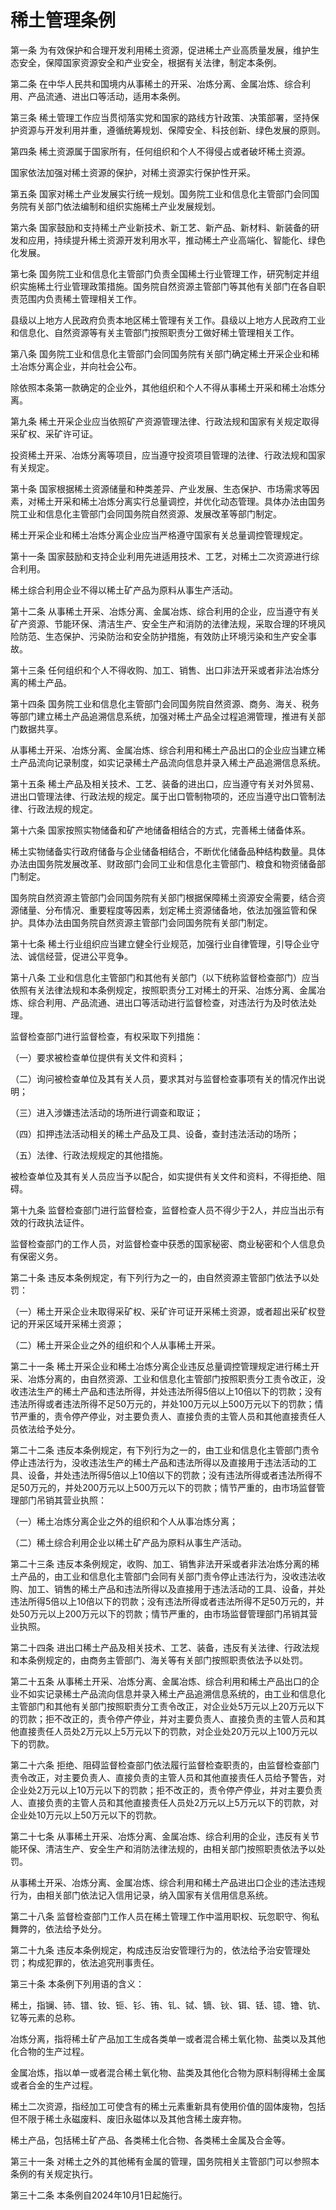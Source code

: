 # 稀土管理条例

<!-- INFO END -->

第一条 为有效保护和合理开发利用稀土资源，促进稀土产业高质量发展，维护生态安全，保障国家资源安全和产业安全，根据有关法律，制定本条例。

第二条 在中华人民共和国境内从事稀土的开采、冶炼分离、金属冶炼、综合利用、产品流通、进出口等活动，适用本条例。

第三条 稀土管理工作应当贯彻落实党和国家的路线方针政策、决策部署，坚持保护资源与开发利用并重，遵循统筹规划、保障安全、科技创新、绿色发展的原则。

第四条 稀土资源属于国家所有，任何组织和个人不得侵占或者破坏稀土资源。

国家依法加强对稀土资源的保护，对稀土资源实行保护性开采。

第五条 国家对稀土产业发展实行统一规划。国务院工业和信息化主管部门会同国务院有关部门依法编制和组织实施稀土产业发展规划。

第六条 国家鼓励和支持稀土产业新技术、新工艺、新产品、新材料、新装备的研发和应用，持续提升稀土资源开发利用水平，推动稀土产业高端化、智能化、绿色化发展。

第七条 国务院工业和信息化主管部门负责全国稀土行业管理工作，研究制定并组织实施稀土行业管理政策措施。国务院自然资源主管部门等其他有关部门在各自职责范围内负责稀土管理相关工作。

县级以上地方人民政府负责本地区稀土管理有关工作。县级以上地方人民政府工业和信息化、自然资源等有关主管部门按照职责分工做好稀土管理相关工作。

第八条 国务院工业和信息化主管部门会同国务院有关部门确定稀土开采企业和稀土冶炼分离企业，并向社会公布。

除依照本条第一款确定的企业外，其他组织和个人不得从事稀土开采和稀土冶炼分离。

第九条 稀土开采企业应当依照矿产资源管理法律、行政法规和国家有关规定取得采矿权、采矿许可证。

投资稀土开采、冶炼分离等项目，应当遵守投资项目管理的法律、行政法规和国家有关规定。

第十条 国家根据稀土资源储量和种类差异、产业发展、生态保护、市场需求等因素，对稀土开采和稀土冶炼分离实行总量调控，并优化动态管理。具体办法由国务院工业和信息化主管部门会同国务院自然资源、发展改革等部门制定。

稀土开采企业和稀土冶炼分离企业应当严格遵守国家有关总量调控管理规定。

第十一条 国家鼓励和支持企业利用先进适用技术、工艺，对稀土二次资源进行综合利用。

稀土综合利用企业不得以稀土矿产品为原料从事生产活动。

第十二条 从事稀土开采、冶炼分离、金属冶炼、综合利用的企业，应当遵守有关矿产资源、节能环保、清洁生产、安全生产和消防的法律法规，采取合理的环境风险防范、生态保护、污染防治和安全防护措施，有效防止环境污染和生产安全事故。

第十三条 任何组织和个人不得收购、加工、销售、出口非法开采或者非法冶炼分离的稀土产品。

第十四条 国务院工业和信息化主管部门会同国务院自然资源、商务、海关、税务等部门建立稀土产品追溯信息系统，加强对稀土产品全过程追溯管理，推进有关部门数据共享。

从事稀土开采、冶炼分离、金属冶炼、综合利用和稀土产品出口的企业应当建立稀土产品流向记录制度，如实记录稀土产品流向信息并录入稀土产品追溯信息系统。

第十五条 稀土产品及相关技术、工艺、装备的进出口，应当遵守有关对外贸易、进出口管理法律、行政法规的规定。属于出口管制物项的，还应当遵守出口管制法律、行政法规的规定。

第十六条 国家按照实物储备和矿产地储备相结合的方式，完善稀土储备体系。

稀土实物储备实行政府储备与企业储备相结合，不断优化储备品种结构数量。具体办法由国务院发展改革、财政部门会同工业和信息化主管部门、粮食和物资储备部门制定。

国务院自然资源主管部门会同国务院有关部门根据保障稀土资源安全需要，结合资源储量、分布情况、重要程度等因素，划定稀土资源储备地，依法加强监管和保护。具体办法由国务院自然资源主管部门会同国务院有关部门制定。

第十七条 稀土行业组织应当建立健全行业规范，加强行业自律管理，引导企业守法、诚信经营，促进公平竞争。

第十八条 工业和信息化主管部门和其他有关部门（以下统称监督检查部门）应当依照有关法律法规和本条例规定，按照职责分工对稀土的开采、冶炼分离、金属冶炼、综合利用、产品流通、进出口等活动进行监督检查，对违法行为及时依法处理。

监督检查部门进行监督检查，有权采取下列措施：

（一）要求被检查单位提供有关文件和资料；

（二）询问被检查单位及其有关人员，要求其对与监督检查事项有关的情况作出说明；

（三）进入涉嫌违法活动的场所进行调查和取证；

（四）扣押违法活动相关的稀土产品及工具、设备，查封违法活动的场所；

（五）法律、行政法规规定的其他措施。

被检查单位及其有关人员应当予以配合，如实提供有关文件和资料，不得拒绝、阻碍。

第十九条 监督检查部门进行监督检查，监督检查人员不得少于2人，并应当出示有效的行政执法证件。

监督检查部门的工作人员，对监督检查中获悉的国家秘密、商业秘密和个人信息负有保密义务。

第二十条 违反本条例规定，有下列行为之一的，由自然资源主管部门依法予以处罚：

（一）稀土开采企业未取得采矿权、采矿许可证开采稀土资源，或者超出采矿权登记的开采区域开采稀土资源；

（二）稀土开采企业之外的组织和个人从事稀土开采。

第二十一条 稀土开采企业和稀土冶炼分离企业违反总量调控管理规定进行稀土开采、冶炼分离的，由自然资源、工业和信息化主管部门按照职责分工责令改正，没收违法生产的稀土产品和违法所得，并处违法所得5倍以上10倍以下的罚款；没有违法所得或者违法所得不足50万元的，并处100万元以上500万元以下的罚款；情节严重的，责令停产停业，对主要负责人、直接负责的主管人员和其他直接责任人员依法给予处分。

第二十二条 违反本条例规定，有下列行为之一的，由工业和信息化主管部门责令停止违法行为，没收违法生产的稀土产品和违法所得以及直接用于违法活动的工具、设备，并处违法所得5倍以上10倍以下的罚款；没有违法所得或者违法所得不足50万元的，并处200万元以上500万元以下的罚款；情节严重的，由市场监督管理部门吊销其营业执照：

（一）稀土冶炼分离企业之外的组织和个人从事冶炼分离；

（二）稀土综合利用企业以稀土矿产品为原料从事生产活动。

第二十三条 违反本条例规定，收购、加工、销售非法开采或者非法冶炼分离的稀土产品的，由工业和信息化主管部门会同有关部门责令停止违法行为，没收违法收购、加工、销售的稀土产品和违法所得以及直接用于违法活动的工具、设备，并处违法所得5倍以上10倍以下的罚款；没有违法所得或者违法所得不足50万元的，并处50万元以上200万元以下的罚款；情节严重的，由市场监督管理部门吊销其营业执照。

第二十四条 进出口稀土产品及相关技术、工艺、装备，违反有关法律、行政法规和本条例规定的，由商务主管部门、海关等有关部门按照职责依法予以处罚。

第二十五条 从事稀土开采、冶炼分离、金属冶炼、综合利用和稀土产品出口的企业不如实记录稀土产品流向信息并录入稀土产品追溯信息系统的，由工业和信息化主管部门和其他有关部门按照职责分工责令改正，对企业处5万元以上20万元以下的罚款；拒不改正的，责令停产停业，并对主要负责人、直接负责的主管人员和其他直接责任人员处2万元以上5万元以下的罚款，对企业处20万元以上100万元以下的罚款。

第二十六条 拒绝、阻碍监督检查部门依法履行监督检查职责的，由监督检查部门责令改正，对主要负责人、直接负责的主管人员和其他直接责任人员给予警告，对企业处2万元以上10万元以下的罚款；拒不改正的，责令停产停业，并对主要负责人、直接负责的主管人员和其他直接责任人员处2万元以上5万元以下的罚款，对企业处10万元以上50万元以下的罚款。

第二十七条 从事稀土开采、冶炼分离、金属冶炼、综合利用的企业，违反有关节能环保、清洁生产、安全生产和消防法律法规的，由相关部门按照职责依法予以处罚。

从事稀土开采、冶炼分离、金属冶炼、综合利用和稀土产品进出口企业的违法违规行为，由相关部门依法记入信用记录，纳入国家有关信用信息系统。

第二十八条 监督检查部门工作人员在稀土管理工作中滥用职权、玩忽职守、徇私舞弊的，依法给予处分。

第二十九条 违反本条例规定，构成违反治安管理行为的，依法给予治安管理处罚；构成犯罪的，依法追究刑事责任。

第三十条 本条例下列用语的含义：

稀土，指镧、铈、镨、钕、钷、钐、铕、钆、铽、镝、钬、铒、铥、镱、镥、钪、钇等元素的总称。

冶炼分离，指将稀土矿产品加工生成各类单一或者混合稀土氧化物、盐类以及其他化合物的生产过程。

金属冶炼，指以单一或者混合稀土氧化物、盐类及其他化合物为原料制得稀土金属或者合金的生产过程。

稀土二次资源，指经加工可使含有的稀土元素重新具有使用价值的固体废物，包括但不限于稀土永磁废料、废旧永磁体以及其他含稀土废弃物。

稀土产品，包括稀土矿产品、各类稀土化合物、各类稀土金属及合金等。

第三十一条 对稀土之外的其他稀有金属的管理，国务院相关主管部门可以参照本条例的有关规定执行。

第三十二条 本条例自2024年10月1日起施行。